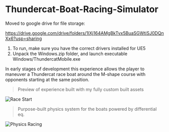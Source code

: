 # Thundercat-Boat-Racing-Simulator

Moved to google drive for file storage:

https://drive.google.com/drive/folders/1lXj164AMgBkTvx5BuaSGWtiSJ0DQnXx6?usp=sharing

1. To run, make sure you have the correct drivers installed for UE5
2. Unpack the Windows.zip folder, and launch executable Windows/ThundercatMobile.exe

In early stages of development this experience allows the player to maneuver a Thundercat race boat around the M-shape course with opponents starting at the same position.

> Preview of experience built with my fully custom built assets

![Race Start](https://github.com/kristianmurphy/Thundercat-Boat-Racing-Simulator/blob/main/ThundercatMobile00000000.gif)

> Purpose-built physics system for the boats powered by differential eq.

![Physics Racing](https://github.com/kristianmurphy/Thundercat-Boat-Racing-Simulator/blob/main/ThundercatMobile00000377.gif) 
